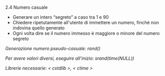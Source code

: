 2.4 Numero casuale

* Generare un intero “segreto” a caso tra 1 e 90
* Chiedere ripetutamente all'utente di immettere un numero, finché non indovina quello generato
* Ogni volta dire se il numero immesso è maggiore o minore del numero segreto

_Generazione numero pseudo-casuale: rand()_

_Per avere valori diversi, eseguire all'inizio: srand(time(NULL))_

_Librerie necessarie: < cstdlib >, < ctime >_
